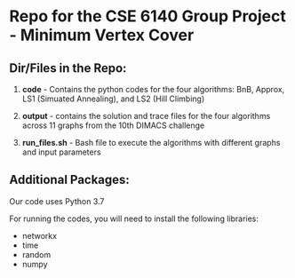 # Repo for the CSE 6140 Group Project - Minimum Vertex Cover

## Dir/Files in the Repo:

1. **code** - Contains the python codes for the four algorithms: BnB, Approx, LS1 (Simuated Annealing), and LS2 (Hill Climbing)

2. **output** - contains the solution and trace files for the four algorithms across 11 graphs from the 10th DIMACS challenge

3. **run_files.sh** - Bash file to execute the algorithms with different graphs and input parameters

## Additional Packages:

Our code uses Python 3.7

For running the codes, you will need to install the following libraries:
* networkx
* time
* random
* numpy
